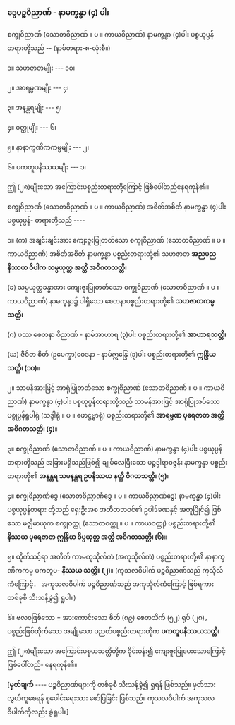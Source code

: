 ### ဒွေပဉ္စဝိညာဏ် - နာမက္ခန္ဓာ (၄) ပါး

စက္ခုဝိညာဏ် (သောတဝိညာဏ် ။ ပ ။ ကာယဝိညာဏ်) နာမက္ခန္ဓာ (၄)ပါး ပစ္စယုပ္ပန်တရားတို့သည် --
(နာမ်တရား-၈-လုံးစီ။)

၁။ သဟဇာတမျိုး --- ၁၀၊

၂။ အာရမ္မဏမျိုး --- ၄၊

၃။ အနန္တရမျိုး --- ၅၊

၄။ ဝတ္ထုမျိုး --- ၆၊

၅။ နာနာက္ခဏိကကမ္မမျိုး --- ၂၊

၆။ ပကတူပနိဿယမျိုး --- ၁၊

ဤ (၂၈)မျိုးသော အကြောင်းပစ္စည်းတရားတို့ကြောင့် ဖြစ်ပေါ်တည်နေရကုန်၏။

စက္ခုဝိညာဏ် (သောတဝိညာဏ် ။ ပ ။ ကာယဝိညာဏ်) အစိတ်အစိတ် နာမက္ခန္ဓာ (၄)ပါး ပစ္စယုပ္ပန်-
တရားတို့သည် ----

၁။ (က) အချင်းချင်းအား ကျေးဇူးပြုတတ်သော စက္ခုဝိညာဏ် (သောတဝိညာဏ် ။ ပ ။ ကာယဝိညာဏ်)
အစိတ်အစိတ် နာမက္ခန္ဓာ ပစ္စည်းတရားတို့၏ သဟဇာတ **အညမည နိဿယ ဝိပါက သမ္ပယုတ္တ**
**အတ္ထိ အဝိဂတသတ္တိ၊**

(ခ) သမ္ပယုတ္တခန္ဓာအား ကျေးဇူးပြုတတ်သော စက္ခုဝိညာဏ် (သောတဝိညာဏ် ။ ပ ။ ကာယဝိညာဏ်)
နာမက္ခန္ဓာ၌ ပါရှိသော စေတနာပစ္စည်းတရားတို့၏ **သဟဇာတကမ္မသတ္တိ၊**

(ဂ) ဖဿ စေတနာ ဝိညာဏ် - နာမ်အာဟာရ (၃)ပါး ပစ္စည်းတရားတို့၏ **အာဟာရသတ္တိ၊**

(ဃ) ဇီဝိတ စိတ် (ဥပေက္ခာ)ဝေဒနာ - နာမ်ဣန္ဒြေ (၃)ပါး ပစ္စည်းတရားတို့၏ **ဣန္ဒြိယသတ္တိ၊ (၁၀)**။

၂။ သာမန်အားဖြင့် အာရုံပြုတတ်သော စက္ခုဝိညာဏ် (သောတဝိညာဏ် ။ ပ ။ ကာယဝိညာဏ်) နာမက္ခန္ဓာ
(၄)ပါး ပစ္စယုပ္ပန်တရားတို့သည် သာမန်အားဖြင့် အာရုံပြုအပ်သော ပစ္စုပ္ပန်ရူပါရုံ (သဒ္ဒါရုံ ။ ပ ။ ဖောဋ္ဌဗ္ဗာရုံ)
ပစ္စည်းတရားတို့၏ **အာရမ္မဏ ပုရေဇာတ အတ္ထိ အဝိဂတသတ္တိ၊ (၄)**။

၃။ စက္ခုဝိညာဏ် (သောတဝိညာဏ် ။ ပ ။ ကာယဝိညာဏ်) နာမက္ခန္ဓာ (၄)ပါး ပစ္စယုပ္ပန်တရားတို့သည်
အခြားမရှိသည်ဖြစ်၍ ချုပ်လေပြီးသော ပဉ္စဒွါရာဝဇ္ဇန်း နာမက္ခန္ဓာ ပစ္စည်းတရားတို့၏ **အနန္တရ သမနန္တရ ဥပနိဿယ**
**နတ္ထိ ဝိဂတသတ္တိ၊ (၅)**။

၄။ စက္ခုဝိညာဏ်ဒွေ (သောတဝိညာဏ်ဒွေ ။ ပ ။ ကာယဝိညာဏ်ဒွေ) နာမက္ခန္ဓာ (၄)ပါး ပစ္စယုပ္ပန်တရား
တို့သည် ရှေးဦးအစ အတီတဘဝင်၏ ဥပါဒ်ခဏနှင့် အတူပြိုင်၍ ဖြစ်သော မဇ္ဈိမာယုက စက္ခုဝတ္ထု (သောတဝတ္ထု
။ ပ ။ ကာယဝတ္ထု) ပစ္စည်းတရားတို့၏ **နိဿယ ပုရေဇာတ ဣန္ဒြိယ ဝိပ္ပယုတ္တ အတ္ထိ အဝိဂတသတ္တိ၊ (၆)**။

၅။ ထိုက်သင့်ရာ အတိတ် ကာမကုသိုလ်ကံ (အကုသိုလ်ကံ) ပစ္စည်းတရားတို့၏ နာနာက္ခဏိကကမ္မ ပကတူပ-
**နိဿယ သတ္တိ။ (၂)**။ (ကုသလဝိပါက် ပဉ္စဝိညာဏ်သည် ကုသိုလ်ကံကြောင့်， အကုသလဝိပါက် ပဉ္စဝိညာဏ်သည်
အကုသိုလ်ကံကြောင့် ဖြစ်ရကား တစ်ခုစီ သီးသန့်ခွဲ၍ ရှုပါ။)

၆။ ဗလ၀ဖြစ်သော = အားကောင်းသော စိတ် (၈၉) စေတသိက် (၅၂) ရုပ် (၂၈)， ပစ္စည်းဖြစ်ထိုက်သော
အချို့သော ပညတ်ပစ္စည်းတရားတို့က **ပကတူပနိဿယသတ္တိ၊**

ဤ (၂၈)မျိုးသော အကြောင်းပစ္စယသတ္တိတို့က ဝိုင်းဝန်း၍ ကျေးဇူးပြုပေးသောကြောင့် ဖြစ်ပေါ်တည်-
နေရကုန်၏။

[**မှတ်ချက်** ---- ပဉ္စဝိညာဏ်များကို တစ်ခုစီ သီးသန့်ခွဲ၍ ရှုရန် ဖြစ်သည်။ မှတ်သား လွယ်ကူစေရန်
စုပေါင်းရေးသား ဖော်ပြခြင်း ဖြစ်သည်။ ကုသလဝိပါက် အကုသလဝိပါက်ကိုလည်း ခွဲရှုပါ။]